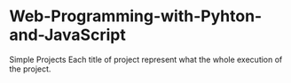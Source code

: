 # Web-Programming-with-Pyhton-and-JavaScript
Simple Projects
Each title of project represent what the whole execution of the project.
